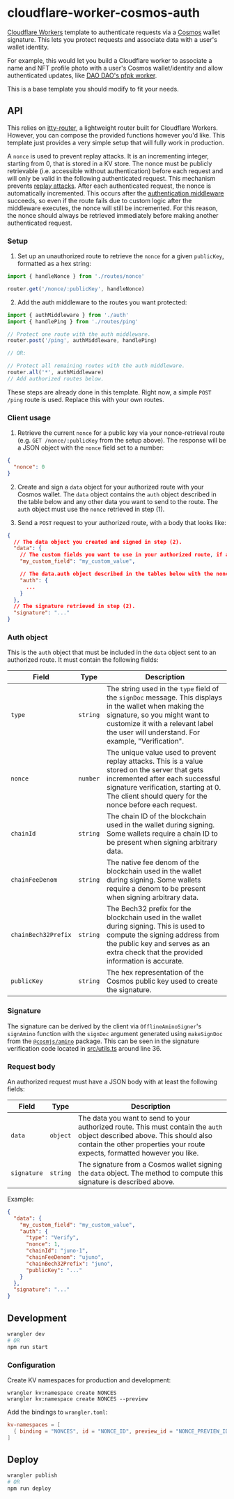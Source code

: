# cloudflare-worker-cosmos-auth

[Cloudflare Workers](https://workers.cloudflare.com/) template to authenticate
requests via a [Cosmos](https://cosmos.network) wallet signature. This lets you
protect requests and associate data with a user's wallet identity.

For example, this would let you build a Cloudflare worker to associate a name
and NFT profile photo with a user's Cosmos wallet/identity and allow
authenticated updates, like [DAO DAO's pfpk
worker](https://github.com/DA0-DA0/pfpk).

This is a base template you should modify to fit your needs.

## API

This relies on [itty-router](https://github.com/kwhitley/itty-router), a
lightweight router built for Cloudflare Workers. However, you can compose the
provided functions however you'd like. This template just provides a very
simple setup that will fully work in production.

A `nonce` is used to prevent replay attacks. It is an incrementing integer,
starting from 0, that is stored in a KV store. The nonce must be publicly
retrievable (i.e. accessible without authentication) before each request and
will only be valid in the following authenticated request. This mechanism
prevents [replay attacks](https://en.wikipedia.org/wiki/Replay_attack). After
each authenticated request, the nonce is automatically incremented. This occurs
after the [authentication middleware](./src/auth.ts) succeeds, so even if the
route fails due to custom logic after the middleware executes, the nonce will
still be incremented. For this reason, the nonce should always be retrieved
immediately before making another authenticated request.

### Setup

1. Set up an unauthorized route to retrieve the `nonce` for a given `publicKey`,
   formatted as a hex string:

```ts
import { handleNonce } from './routes/nonce'

router.get('/nonce/:publicKey', handleNonce)
```

2. Add the auth middleware to the routes you want protected:

```ts
import { authMiddleware } from './auth'
import { handlePing } from './routes/ping'

// Protect one route with the auth middleware.
router.post('/ping', authMiddleware, handlePing)

// OR:

// Protect all remaining routes with the auth middleware.
router.all('*', authMiddleware)
// Add authorized routes below.
```

These steps are already done in this template. Right now, a simple `POST /ping`
route is used. Replace this with your own routes.

### Client usage

1. Retrieve the current `nonce` for a public key via your nonce-retrieval route
   (e.g. `GET /nonce/:publicKey` from the setup above). The response will be a
   JSON object with the `nonce` field set to a number:

```json
{
  "nonce": 0
}
```

2. Create and sign a `data` object for your authorized route with your Cosmos
   wallet. The `data` object contains the `auth` object described in the table
   below and any other data you want to send to the route. The `auth` object
   must use the `nonce` retrieved in step (1).

3. Send a `POST` request to your authorized route, with a body that looks like:

```json
{
  // The data object you created and signed in step (2).
  "data": {
    // The custom fields you want to use in your authorized route, if any.
    "my_custom_field": "my_custom_value",

    // The data.auth object described in the tables below with the nonce retrieved in step (1).
    "auth": {
      ...
    }
  },
  // The signature retrieved in step (2).
  "signature": "..."
}
```

### Auth object

This is the `auth` object that must be included in the `data` object sent to an
authorized route. It must contain the following fields:

| Field               | Type     | Description                                                                                                                                                                                                                         |
| ------------------- | -------- | ----------------------------------------------------------------------------------------------------------------------------------------------------------------------------------------------------------------------------------- |
| `type`              | `string` | The string used in the `type` field of the `signDoc` message. This displays in the wallet when making the signature, so you might want to customize it with a relevant label the user will understand. For example, "Verification". |
| `nonce`             | `number` | The unique value used to prevent replay attacks. This is a value stored on the server that gets incremented after each successful signature verification, starting at 0. The client should query for the nonce before each request. |
| `chainId`           | `string` | The chain ID of the blockchain used in the wallet during signing. Some wallets require a chain ID to be present when signing arbitrary data.                                                                                        |
| `chainFeeDenom`     | `string` | The native fee denom of the blockchain used in the wallet during signing. Some wallets require a denom to be present when signing arbitrary data.                                                                                   |
| `chainBech32Prefix` | `string` | The Bech32 prefix for the blockchain used in the wallet during signing. This is used to compute the signing address from the public key and serves as an extra check that the provided information is accurate.                     |
| `publicKey`         | `string` | The hex representation of the Cosmos public key used to create the signature.                                                                                                                                                       |

### Signature

The signature can be derived by the client via `OfflineAminoSigner`'s
`signAmino` function with the `signDoc` argument generated using `makeSignDoc`
from the [`@cosmjs/amino`](https://www.npmjs.com/package/@cosmjs/amino) package.
This can be seen in the signature verification code located in
[src/utils.ts](./src/auth.ts#L36) around line 36.

### Request body

An authorized request must have a JSON body with at least the following fields:

| Field       | Type     | Description                                                                                                                                                                                            |
| ----------- | -------- | ------------------------------------------------------------------------------------------------------------------------------------------------------------------------------------------------------ |
| `data`      | `object` | The data you want to send to your authorized route. This must contain the `auth` object described above. This should also contain the other properties your route expects, formatted however you like. |
| `signature` | `string` | The signature from a Cosmos wallet signing the `data` object. The method to compute this signature is described above.                                                                                 |

Example:

```json
{
  "data": {
    "my_custom_field": "my_custom_value",
    "auth": {
      "type": "Verify",
      "nonce": 1,
      "chainId": "juno-1",
      "chainFeeDenom": "ujuno",
      "chainBech32Prefix": "juno",
      "publicKey": "..."
    }
  },
  "signature": "..."
}
```

## Development

```sh
wrangler dev
# OR
npm run start
```

### Configuration

Create KV namespaces for production and development:

```
wrangler kv:namespace create NONCES
wrangler kv:namespace create NONCES --preview
```

Add the bindings to `wrangler.toml`:

```toml
kv-namespaces = [
  { binding = "NONCES", id = "NONCE_ID", preview_id = "NONCE_PREVIEW_ID" }
]
```

## Deploy

```sh
wrangler publish
# OR
npm run deploy
```
